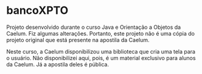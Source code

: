 # bancoXPTO
Projeto desenvolvido durante o curso Java e Orientação a Objetos da Caelum.
Fiz algumas alterações. Portanto, este projeto não é uma cópia do projeto original que está presente na apostila da Caelum.

Neste curso, a Caelum disponibilizou uma biblioteca que cria uma tela para o usuário. Não disponibilizei aqui, pois, é um material exclusivo para alunos da Caelum. Já a apostila deles é pública.
